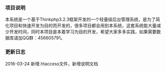 <h3>项目说明</h3>
<p>
本系统是一个基于Thinkphp3.2.3框架开发的一个轻量级后台管理系统，是为了简化项目和快速开发为目的而开发的，很多项目都会用到本系统，这套系统能大量减少开发时间，同时本项目是本着学习为目的开发，希望大家多多实践，如果需要数据库请加QQ群：456605791。
</p>
<h3>更新日志</h3>
<p>2016-03-24 新增.htaccess文件，新增说明文档</p>